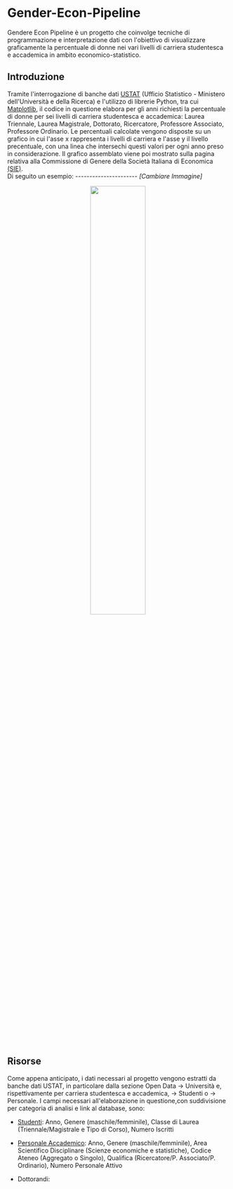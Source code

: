 # Gender-Econ-Pipeline
Gendere Econ Pipeline è un progetto che coinvolge tecniche di programmazione e interpretazione dati con l'obiettivo di visualizzare graficamente la percentuale di donne nei vari livelli di carriera studentesca e accademica in ambito economico-statistico.

## Introduzione 
Tramite l'interrogazione di banche dati [USTAT](http://ustat.miur.it/) (Ufficio Statistico - Ministero dell'Università e della Ricerca) e l'utilizzo di librerie Python, tra cui [Matplotlib](https://matplotlib.org/), il codice in questione elabora per gli anni richiesti la percentuale di donne per sei livelli di carriera studentesca e accademica: Laurea Triennale, Laurea Magistrale, Dottorato, Ricercatore, Professore Associato, Professore Ordinario.
Le percentuali calcolate vengono disposte su un grafico in cui l'asse x rappresenta i livelli di carriera e l'asse y il livello precentuale, con una linea che intersechi questi valori per ogni anno preso in considerazione.
Il grafico assemblato viene poi mostrato sulla pagina relativa alla Commissione di Genere della Società Italiana di Economica [(SIE)](https://www.siecon.org/it/chi-siamo/organizzazione/commissioni/commissione-di-genere/dati).<br />
Di seguito un esempio: ---------------------- *[Cambiare Immagine]* <br/>
<p align="center">
<img src="https://github.com/codicigluoni/Gender-Econ-Pipeline/assets/45213049/55210b8e-01bb-4c31-94a1-a175c609ac1d" width=50% height=50%>
</p>

## Risorse
Come appena anticipato, i dati necessari al progetto vengono estratti da banche dati USTAT, in particolare dalla sezione Open Data -> Università e, rispettivamente per carriera studentesca e accademica, -> Studenti o -> Personale.
I campi necessari all'elaborazione in questione,con suddivisione per categoria di analisi e link al database, sono:
- [Studenti](http://dati.ustat.miur.it/dataset/iscritti/resource/373294ff-b051-4ec1-996f-e52078640279?filters=ClasseNUMERO%3AL-33%7CClasseNUMERO%3ALM-56): Anno, Genere (maschile/femminile), Classe di Laurea (Triennale/Magistrale e Tipo di Corso), Numero Iscritti
* [Personale Accademico](http://dati.ustat.miur.it/dataset/dati-per-bilancio-di-genere/resource/92f2008d-958f-4e9c-ae5c-7a3dd418cd57?filters=AREA_SD%3A13%20-%20Scienze%20economiche%20e%20statistiche%7CAREA_GEO%3AITALIA): Anno, Genere (maschile/femminile), Area Scientifico Disciplinare (Scienze economiche e statistiche), Codice Ateneo (Aggregato o Singolo), Qualifica (Ricercatore/P. Associato/P. Ordinario), Numero Personale Attivo
+ Dottorandi: 
